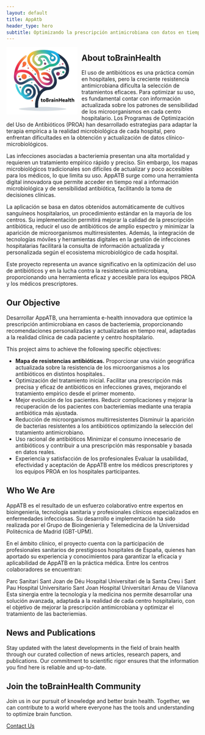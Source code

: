 ```yaml
---
layout: default
title: AppAtb
header_type: hero
subtitle: Optimizando la prescripción antimicrobiana con datos en tiempo real
---
```

<div style="float: left; margin-right: 10px;">
  <img src="assets/logos/toBrainHealthLogo.png" alt="Texto alternativo" width="187">
</div>

## About toBrainHealth

El uso de antibióticos es una práctica común en hospitales, pero la creciente resistencia antimicrobiana dificulta la selección de tratamientos eficaces. Para optimizar su uso, es fundamental contar con información actualizada sobre los patrones de sensibilidad de los microorganismos en cada centro hospitalario. Los Programas de Optimización del Uso de Antibióticos (PROA) han desarrollado estrategias para adaptar la terapia empírica a la realidad microbiológica de cada hospital, pero enfrentan dificultades en la obtención y actualización de datos clínico-microbiológicos.

Las infecciones asociadas a bacteriemia presentan una alta mortalidad y requieren un tratamiento empírico rápido y preciso. Sin embargo, los mapas microbiológicos tradicionales son difíciles de actualizar y poco accesibles para los médicos, lo que limita su uso. AppATB surge como una herramienta digital innovadora que permite acceder en tiempo real a información microbiológica y de sensibilidad antibiótica, facilitando la toma de decisiones clínicas.

La aplicación se basa en datos obtenidos automáticamente de cultivos sanguíneos hospitalarios, un procedimiento estándar en la mayoría de los centros. Su implementación permitirá mejorar la calidad de la prescripción antibiótica, reducir el uso de antibióticos de amplio espectro y minimizar la aparición de microorganismos multirresistentes. Además, la integración de tecnologías móviles y herramientas digitales en la gestión de infecciones hospitalarias facilitará la consulta de información actualizada y personalizada según el ecosistema microbiológico de cada hospital.

Este proyecto representa un avance significativo en la optimización del uso de antibióticos y en la lucha contra la resistencia antimicrobiana, proporcionando una herramienta eficaz y accesible para los equipos PROA y los médicos prescriptores.


## Our Objective

Desarrollar AppATB, una herramienta e-health innovadora que optimice la prescripción antimicrobiana en casos de bacteriemia, proporcionando recomendaciones personalizadas y actualizadas en tiempo real, adaptadas a la realidad clínica de cada paciente y centro hospitalario.

This project aims to achieve the following specific objectives:
+ <b>Mapa de resistencias antibióticas.</b>
Proporcionar una visión geográfica actualizada sobre la resistencia de los microorganismos a los antibióticos en distintos hospitales..
+  Optimización del tratamiento inicial.
Facilitar una prescripción más precisa y eficaz de antibióticos en infecciones graves, mejorando el tratamiento empírico desde el primer momento.
+ Mejor evolución de los pacientes.
Reducir complicaciones y mejorar la recuperación de los pacientes con bacteriemias mediante una terapia antibiótica más ajustada.
+ Reducción de microorganismos multirresistentes
Disminuir la aparición de bacterias resistentes a los antibióticos optimizando la selección del tratamiento antimicrobiano.
+ Uso racional de antibióticos
Minimizar el consumo innecesario de antibióticos y contribuir a una prescripción más responsable y basada en datos reales.
+ Experiencia y satisfacción de los profesionales
Evaluar la usabilidad, efectividad y aceptación de AppATB entre los médicos prescriptores y los equipos PROA en los hospitales participantes.

## Who We Are

AppATB es el resultado de un esfuerzo colaborativo entre expertos en bioingeniería, tecnología sanitaria y profesionales clínicos especializados en enfermedades infecciosas. Su desarrollo e implementación ha sido realizada por el Grupo de Bioingeniería y Telemedicina de la Universidad Politécnica de Madrid (GBT-UPM).

En el ámbito clínico, el proyecto cuenta con la participación de profesionales sanitarios de prestigiosos hospitales de España, quienes han aportado su experiencia y conocimientos para garantizar la eficacia y aplicabilidad de AppATB en la práctica médica. Entre los centros colaboradores se encuentran:

Parc Sanitari Sant Joan de Déu
Hospital Universitari de la Santa Creu i Sant Pau
Hospital Universitario Sant Joan
Hospital Universitari Arnau de Vilanova
Esta sinergia entre la tecnología y la medicina nos permite desarrollar una solución avanzada, adaptada a la realidad de cada centro hospitalario, con el objetivo de mejorar la prescripción antimicrobiana y optimizar el tratamiento de las bacteriemias.

## News and Publications

Stay updated with the latest developments in the field of brain health through our curated collection of news articles, research papers, and publications. Our commitment to scientific rigor ensures that the information you find here is reliable and up-to-date.

## Join the toBrainHealth Community

Join us in our pursuit of knowledge and better brain health. Together, we can contribute to a world where everyone has the tools and understanding to optimize brain function.

[Contact Us](mailto:info@tobrainhealth.es)
